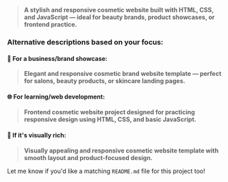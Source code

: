 > **A stylish and responsive cosmetic website built with HTML, CSS, and JavaScript — ideal for beauty brands, product showcases, or frontend practice.**

### Alternative descriptions based on your focus:

#### 💄 For a business/brand showcase:

> **Elegant and responsive cosmetic brand website template — perfect for salons, beauty products, or skincare landing pages.**

#### 🌐 For learning/web development:

> **Frontend cosmetic website project designed for practicing responsive design using HTML, CSS, and basic JavaScript.**

#### 🎨 If it's visually rich:

> **Visually appealing and responsive cosmetic website template with smooth layout and product-focused design.**

Let me know if you'd like a matching `README.md` file for this project too!
